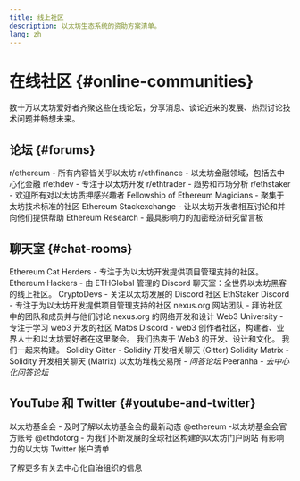 ```yaml
---
title: 线上社区
description: 以太坊生态系统的资助方案清单。
lang: zh
---
```


# 在线社区 {#online-communities}

数十万以太坊爱好者齐聚这些在线论坛，分享消息、谈论近来的发展、热烈讨论技术问题并畅想未来。

## 论坛 {#forums}

<SocialListItem socialIcon="reddit"><Link to="https://www.reddit.com/r/ethereum">r/ethereum</Link> - 所有内容皆关乎以太坊</SocialListItem>
<SocialListItem socialIcon="reddit"><Link to="https://www.reddit.com/r/ethfinance/">r/ethfinance</Link> - 以太坊金融领域，包括去中心化金融</SocialListItem>
<SocialListItem socialIcon="reddit"><Link to="https://www.reddit.com/r/ethdev/">r/ethdev</Link> - 专注于以太坊开发</SocialListItem>
<SocialListItem socialIcon="reddit"><Link to="https://www.reddit.com/r/ethtrader/">r/ethtrader</Link> - 趋势和市场分析</SocialListItem>
<SocialListItem socialIcon="reddit"><Link to="https://www.reddit.com/r/ethstaker/">r/ethstaker</Link> - 欢迎所有对以太坊质押感兴趣者</SocialListItem>
<SocialListItem socialIcon="webpage"><Link to="https://ethereum-magicians.org">Fellowship of Ethereum Magicians</Link> - 聚集于太坊技术标准的社区</SocialListItem>
<SocialListItem socialIcon="stackExchange"><Link to="https://ethereum.stackexchange.com">Ethereum Stackexchange</Link> - 让以太坊开发者相互讨论和并向他们提供帮助</SocialListItem>
<SocialListItem socialIcon="webpage"><Link to="https://ethresear.ch">Ethereum Research</Link> - 最具影响力的加密经济研究留言板</SocialListItem>

## 聊天室 {#chat-rooms}

<SocialListItem socialIcon="discord"><Link to="https://discord.com/invite/Nz6rtfJ8Cu">Ethereum Cat Herders</Link> - 专注于为以太坊开发提供项目管理支持的社区。</SocialListItem>
<SocialListItem socialIcon="discord"><Link to="https://ethglobal.co/discord">Ethereum Hackers</Link> - 由 ETHGlobal 管理的 Discord 聊天室：全世界以太坊黑客的线上社区。</SocialListItem>
<SocialListItem socialIcon="discord"><Link to="https://discord.gg/5W5tVb3">CryptoDevs</Link> - 关注以太坊发展的 Discord 社区</SocialListItem>
<SocialListItem socialIcon="discord"><Link to="https://discord.io/ethstaker">EthStaker Discord - </Link>专注于为以太坊开发提供项目管理支持的社区</SocialListItem>
<SocialListItem socialIcon="discord"><Link to="https://discord.gg/CetY6Y4">nexus.org 网站团队</Link> - 拜访社区中的团队和成员并与他们讨论 nexus.org 的网络开发和设计</SocialListItem>
<SocialListItem socialIcon="discord"><Link to="https://discord.gg/ZH5aXDgWEU">Web3 University</Link> - 专注于学习 web3 开发的社区 </SocialListItem>
<SocialListItem socialIcon="discord"><Link to="https://discord.matos.club/">Matos Discord</Link> - web3 创作者社区，构建者、业界人士和以太坊爱好者在这里聚会。 我们热衷于 Web3 的开发、设计和文化。 我们一起来构建。</SocialListItem>
<SocialListItem socialIcon="webpage"><Link to="https://gitter.im/ethereum/solidity/">Solidity Gitter</Link> - Solidity 开发相关聊天 (Gitter)</SocialListItem>
<SocialListItem socialIcon="webpage"><Link to="https://matrix.to/#/#ethereum_solidity:gitter.im">Solidity Matrix</Link> - Solidity 开发相关聊天 (Matrix)</SocialListItem>
<SocialListItem socialIcon="webpage"><Link to="https://ethereum.stackexchange.com/">以太坊堆栈交易所</Link> _- 问答论坛_</SocialListItem>
<SocialListItem socialIcon="webpage"><Link to="https://peeranha.io/">Peeranha</Link> _- 去中心化问答论坛_</SocialListItem>

## YouTube 和 Twitter {#youtube-and-twitter}

<SocialListItem socialIcon="youtube"><Link to="https://www.youtube.com/c/EthereumFoundation">以太坊基金会</Link> - 及时了解以太坊基金会的最新动态</SocialListItem>
<SocialListItem socialIcon="twitter"><Link to="https://twitter.com/ethereum">@ethereum</Link> -以太坊基金会官方账号</SocialListItem>
<SocialListItem socialIcon="twitter"><Link to="https://twitter.com/ethdotorg">@ethdotorg</Link> - 为我们不断发展的全球社区构建的以太坊门户网站</SocialListItem>
<SocialListItem socialIcon="webpage"><Link to="https://hive.one/c/ethereum?page=1">有影响力的以太坊 Twitter 帐户清单</Link></SocialListItem>

<Divider />

<Callout emoji=":classical_building:" titleKey="page-community-daos-callout-title" descriptionKey="page-community-daos-callout-description">
  <div>
    <ButtonLink to="/community/get-involved/#decentralized-autonomous-organizations-daos">
      了解更多有关去中心化自治组织的信息
    </ButtonLink>
  </div>
</Callout>

